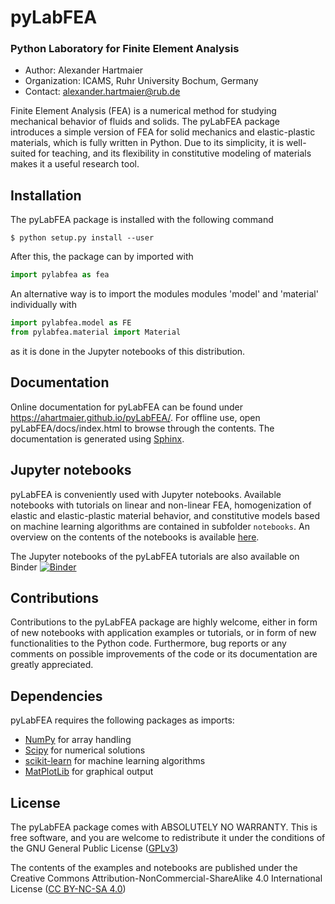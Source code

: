 # pyLabFEA

### Python Laboratory for Finite Element Analysis

  - Author: Alexander Hartmaier
  - Organization: ICAMS, Ruhr University Bochum, Germany
  - Contact: <alexander.hartmaier@rub.de>

Finite Element Analysis (FEA) is a numerical method for studying
mechanical behavior of fluids and solids. The pyLabFEA package
introduces a simple version of FEA for solid mechanics and
elastic-plastic materials, which is fully written in Python. Due to
its simplicity, it is well-suited for teaching, and its flexibility in
constitutive modeling of materials makes it a useful research tool.

## Installation

The pyLabFEA package is installed with the following command

```
$ python setup.py install --user
```

After this, the package can by imported with

```python
import pylabfea as fea
```

An alternative way is to import the modules modules 'model' and 'material' individually with

```python
import pylabfea.model as FE
from pylabfea.material import Material
```
as it is done in the Jupyter notebooks of this distribution.

## Documentation

Online documentation for pyLabFEA can be found under https://ahartmaier.github.io/pyLabFEA/.
For offline use, open pyLabFEA/docs/index.html to browse through the contents.
The documentation is generated using [Sphinx](http://www.sphinx-doc.org/en/master/).

## Jupyter notebooks

pyLabFEA is conveniently used with Jupyter notebooks. 
Available notebooks with tutorials on linear and non-linear FEA, homogenization of elastic and
elastic-plastic material behavior, and constitutive models based on
machine learning algorithms are contained in subfolder `notebooks`. An
overview on the contents of the notebooks is available [here](https://ahartmaier.github.io/pyLabFEA/examples.html).

The Jupyter notebooks of the pyLabFEA tutorials are also available on Binder 
[![Binder](https://mybinder.org/badge_logo.svg)](https://mybinder.org/v2/gh/AHartmaier/pyLabFEA.git/master)


## Contributions

Contributions to the pyLabFEA package are highly welcome, either in form of new 
notebooks with application examples or tutorials, or in form of new functionalities 
to the Python code. Furthermore, bug reports or any comments on possible improvements of 
the code or its documentation are greatly appreciated.

## Dependencies

pyLabFEA requires the following packages as imports:

 - [NumPy](http://numpy.scipy.org) for array handling
 - [Scipy](https://www.scipy.org/) for numerical solutions
 - [scikit-learn](https://scikit-learn.org/stable/) for machine learning algorithms
 - [MatPlotLib](https://matplotlib.org/) for graphical output

## License

The pyLabFEA package comes with ABSOLUTELY NO WARRANTY. This is free
software, and you are welcome to redistribute it under the conditions of
the GNU General Public License
([GPLv3](http://www.fsf.org/licensing/licenses/gpl.html))

The contents of the examples and notebooks are published under the 
Creative Commons Attribution-NonCommercial-ShareAlike 4.0 International License
([CC BY-NC-SA 4.0](http://creativecommons.org/licenses/by-nc-sa/4.0/))
